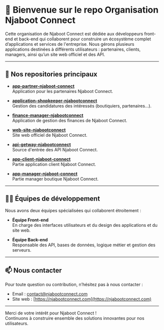 # 👋 Bienvenue sur le repo Organisation Njaboot Connect

Cette organisation de Njaboot Connect est dédiée aux développeurs front-end et back-end qui collaborent pour construire un écosystème complet d’applications et services de l'entreprise. Nous gérons plusieurs applications destinées à différents utilisateurs : partenaires, clients, managers, ainsi qu’un site web officiel et des API.

---

## 🚀 Nos repositories principaux

- **[app-partner-njaboot-connect](https://github.com/Njaboot-Connect/app-partner-njaboot-connect)**  
  Application pour les partenaires Njaboot Connect.

- **[application-shopkeeper-njabootconnect](https://github.com/Njaboot-Connect/application-shopkeeper-njabootconnect)**  
  Gestion des candidatures des intéressés (boutiquiers, partenaires...).

- **[finance-manager-njabootconnect](https://github.com/Njaboot-Connect/finance-manager-njabootconnect)**  
  Application de gestion des finances de Njaboot Connect.

- **[web-site-njabootconnect](https://github.com/Njaboot-Connect/web-site-njabootconnect)**  
  Site web officiel de Njaboot Connect.

- **[api-getway-njabootconnect](https://github.com/Njaboot-Connect/api-getway-njabootconnect)**  
  Source d'entrée des API Njaboot Connect.

- **[app-client-njaboot-connect](https://github.com/Njaboot-Connect/app-client-njaboot-connect)**  
  Partie application client Njaboot Connect.

- **[app-manager-njaboot-connect](https://github.com/Njaboot-Connect/app-manager-njaboot-connect)**  
  Partie manager boutique Njaboot Connect.

---

## 👩‍💻 Équipes de développement

Nous avons deux équipes spécialisées qui collaborent étroitement :  

- **Équipe Front-end**  
  En charge des interfaces utilisateurs et du design des applications et du site web.

- **Équipe Back-end**  
  Responsable des API, bases de données, logique métier et gestion des serveurs.

---

## 📫 Nous contacter

Pour toute question ou contribution, n’hésitez pas à nous contacter :  
- Email : contact@njabootconnect.com  
- Site web : [https://njabootconnect.com](https://njabootconnect.com)

---

Merci de votre intérêt pour Njaboot Connect !  
Continuons à construire ensemble des solutions innovantes pour nos utilisateurs.
